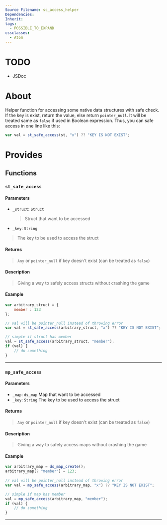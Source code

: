 ```yaml
---
Source Filename: sc_access_helper
Dependencies: 
Inherit: 
tags:
  - POSSIBLE_TO_EXPAND
cssclasses:
  - Atom
---
```

# TODO
- JSDoc
# About
 Helper function for accessing some native data structures with safe check. If the key is exist, return the value, else return `pointer_null`. It will be treated same as `false` if used in Boolean expression. Thus, you can safe access in one line like this:

```js
var val = st_safe_access(st, "x") ?? "KEY IS NOT EXIST";
```

# Provides
## Functions
### `st_safe_access`

#### Parameters
- `_struct`: `Struct`
   > Struct that want to be accessed
- `_key`: `String`
> The key to be used to access the struct

#### Returns 
> `Any` or `pointer_null` if key doesn't exist (can be treated as `false`)

#### Description
> Giving a way to safely access structs without crashing the game

#### Example
   
```js
var arbitrary_struct = {
    member : 123
};

// val will be pointer_null instead of throwing error
var val = st_safe_access(arbitrary_struct, "x") ?? "KEY IS NOT EXIST";

// simple if struct has member
val = st_safe_access(arbitrary_struct, "member");
if (val) {
    // do something
}
```

---
### `mp_safe_access`

#### Parameters
- `_map`: `ds_map` Map that want to be accessed
- `_key`: `String` The key to be used to access the struct

#### Returns 
> `Any` or `pointer_null` if key doesn't exist (can be treated as `false`)

#### Description
> Giving a way to safely access maps without crashing the game

#### Example
   
```js
var arbitrary_map = ds_map_create();
arbitrary_map[? "member"] = 123;
  
// val will be pointer_null instead of throwing error
var val = mp_safe_access(arbitrary_map, "x") ?? "KEY IS NOT EXIST";

// simple if map has member
val = mp_safe_access(arbitrary_map, "member");
if (val) {
    // do something
}
```

---


